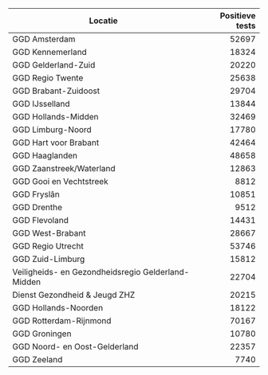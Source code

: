 | Locatie | Positieve tests |
|---------|----------------:|
| GGD Amsterdam                            | 52697 |
| GGD Kennemerland                         | 18324 |
| GGD Gelderland-Zuid                      | 20220 |
| GGD Regio Twente                         | 25638 |
| GGD Brabant-Zuidoost                     | 29704 |
| GGD IJsselland                           | 13844 |
| GGD Hollands-Midden                      | 32469 |
| GGD Limburg-Noord                        | 17780 |
| GGD Hart voor Brabant                    | 42464 |
| GGD Haaglanden                           | 48658 |
| GGD Zaanstreek/Waterland                 | 12863 |
| GGD Gooi en Vechtstreek                  |  8812 |
| GGD Fryslân                              | 10851 |
| GGD Drenthe                              |  9512 |
| GGD Flevoland                            | 14431 |
| GGD West-Brabant                         | 28667 |
| GGD Regio Utrecht                        | 53746 |
| GGD Zuid-Limburg                         | 15812 |
| Veiligheids- en Gezondheidsregio Gelderland-Midden | 22704 |
| Dienst Gezondheid & Jeugd ZHZ            | 20215 |
| GGD Hollands-Noorden                     | 18122 |
| GGD Rotterdam-Rijnmond                   | 70167 |
| GGD Groningen                            | 10780 |
| GGD Noord- en Oost-Gelderland            | 22357 |
| GGD Zeeland                              |  7740 |
